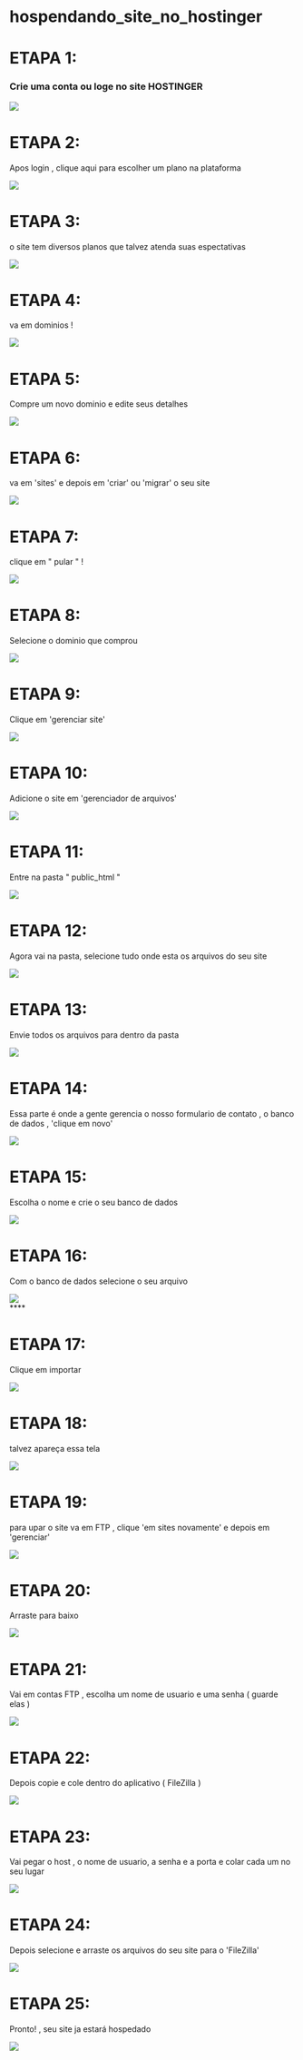 # hospendando_site_no_hostinger

# ETAPA 1:

### Crie uma conta ou loge no site HOSTINGER

<div align="left">
  <img src="https://github.com/alexFerreiraRocha/etapas-hostinger/blob/main/1.png"\>
</div>

# ETAPA 2:

Apos login , clique aqui para escolher um plano na plataforma

<div align="left">
  <img src="https://github.com/alexFerreiraRocha/etapas-hostinger/blob/main/2.png"\>
</div>

# ETAPA 3:

o site tem diversos planos que talvez atenda suas espectativas

<div align="left">
  <img src="https://github.com/alexFerreiraRocha/etapas-hostinger/blob/main/3.png"\>
</div>

# ETAPA 4:

va em dominios !

<div align="left">
  <img src="https://github.com/alexFerreiraRocha/etapas-hostinger/blob/main/4.png"\>
</div>

# ETAPA 5:

Compre um novo dominio e edite seus detalhes 

<div align="left">
  <img src="https://github.com/alexFerreiraRocha/etapas-hostinger/blob/main/5.png"\>
</div>

# ETAPA 6:

va em 'sites' e depois em 'criar' ou 'migrar' o seu site

<div align="left">
  <img src="https://github.com/alexFerreiraRocha/etapas-hostinger/blob/main/6.png"\>
</div>

# ETAPA 7:

clique em " pular "  !

<div align="left">
  <img src="https://github.com/alexFerreiraRocha/etapas-hostinger/blob/main/7.png"\>
</div>

# ETAPA 8:

Selecione o dominio que comprou

<div align="left">
  <img src="https://github.com/alexFerreiraRocha/etapas-hostinger/blob/main/8.png"\>
</div>

# ETAPA 9:

Clique em 'gerenciar site'

<div align="left">
  <img src="https://github.com/alexFerreiraRocha/etapas-hostinger/blob/main/9.png"\>
</div>

# ETAPA 10:

Adicione o site em 'gerenciador de arquivos'

<div align="left">
  <img src="https://github.com/alexFerreiraRocha/etapas-hostinger/blob/main/10.png"\>
</div>

# ETAPA 11:

Entre na pasta " public_html " 

<div align="left">
  <img src="https://github.com/alexFerreiraRocha/etapas-hostinger/blob/main/11.png"\>
</div>

# ETAPA 12:

Agora vai na pasta, selecione tudo onde esta os arquivos do seu site 

<div align="left">
  <img src="https://github.com/alexFerreiraRocha/etapas-hostinger/blob/main/12.png"\>
</div>

# ETAPA 13:

 Envie todos os arquivos para dentro da pasta

<div align="left">
  <img src="https://github.com/alexFerreiraRocha/etapas-hostinger/blob/main/13.png"\>
</div>

# ETAPA 14:

Essa parte é onde a gente gerencia o nosso formulario de contato , o banco de dados , 'clique em novo' 

<div align="left">
  <img src="https://github.com/alexFerreiraRocha/etapas-hostinger/blob/main/14.png"\>
</div>

# ETAPA 15:

Escolha o nome e crie o seu banco de dados 

<div align="left">
  <img src="https://github.com/alexFerreiraRocha/etapas-hostinger/blob/main/15.png"\>
</div>

# ETAPA 16:

Com o banco de dados selecione o seu arquivo 

<div align="left">
  <img src="https://github.com/alexFerreiraRocha/etapas-hostinger/blob/main/16.png"\>
</div>****

# ETAPA 17:

Clique em importar 

<div align="left">
  <img src="https://github.com/alexFerreiraRocha/etapas-hostinger/blob/main/17.png"\>
</div>

# ETAPA 18:

talvez apareça essa tela 

<div align="left">
  <img src="https://github.com/alexFerreiraRocha/etapas-hostinger/blob/main/18.png"\>
</div>

# ETAPA 19:

para upar o site va em FTP , clique 'em sites novamente' e depois em 'gerenciar'

<div align="left">
  <img src="https://github.com/alexFerreiraRocha/etapas-hostinger/blob/main/19.png"\>
</div>

# ETAPA 20:

Arraste para baixo 

<div align="left">
  <img src="https://github.com/alexFerreiraRocha/etapas-hostinger/blob/main/20.png"\>
</div>

# ETAPA 21:

Vai em contas FTP , escolha um nome de usuario e uma senha ( guarde elas ) 

<div align="left">
  <img src="https://github.com/WenkerI/hospendando_site/blob/main/21.png"\>
</div>

# ETAPA 22:

Depois copie e cole dentro do aplicativo ( FileZilla )

<div align="left">
  <img src="https://github.com/WenkerI/hospendando_site/blob/main/22.png"\>
</div>

# ETAPA 23:

Vai pegar o host , o nome de usuario, a senha e a porta e colar cada um no seu lugar 

<div align="left">
  <img src="https://github.com/WenkerI/hospendando_site/blob/main/23.png"\>
</div>

# ETAPA 24:

Depois selecione e arraste os arquivos do seu site para o 'FileZilla'

<div align="left">
  <img src="https://github.com/WenkerI/hospendando_site/blob/main/24.png"\>
</div>

# ETAPA 25:

Pronto! , seu site ja estará hospedado 

<div align="left">
  <img src="https://github.com/WenkerI/hospendando_site/blob/main/25.png"\>
</div>

